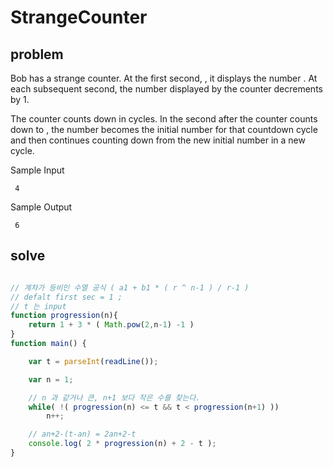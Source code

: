 # StrangeCounter

## problem 

Bob has a strange counter. At the first second, , it displays the number . At each subsequent second, the number displayed by the counter decrements by 1.

The counter counts down in cycles. In the second after the counter counts down to , the number becomes  the initial number for that countdown cycle and then continues counting down from the new initial number in a new cycle. 

Sample Input

``` 4```

Sample Output

``` 6```

## solve

``` javascript

// 계차가 등비인 수열 공식 ( a1 + b1 * ( r ^ n-1 ) / r-1 )
// defalt first sec = 1 ; 
// t 는 input 
function progression(n){  
    return 1 + 3 * ( Math.pow(2,n-1) -1 )
}
function main() {

    var t = parseInt(readLine());

    var n = 1; 

    // n 과 같거나 큰, n+1 보다 작은 수를 찾는다.
    while( !( progression(n) <= t && t < progression(n+1) ))
        n++;          

    // an+2-(t-an) = 2an+2-t
    console.log( 2 * progression(n) + 2 - t );
}
```